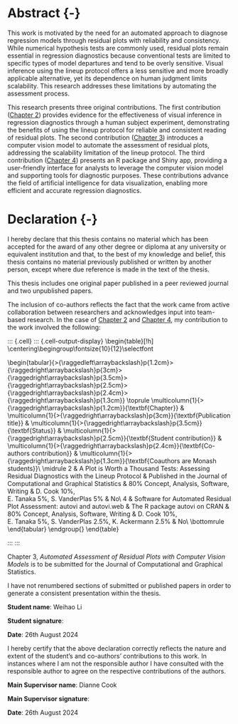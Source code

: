 # Abstract {-}

This work is motivated by the need for an automated approach to diagnose regression models through residual plots with reliability and consistency. While numerical hypothesis tests are commonly used, residual plots remain essential in regression diagnostics because conventional tests are limited to specific types of model departures and tend to be overly sensitive. Visual inference using the lineup protocol offers a less sensitive and more broadly applicable alternative, yet its dependence on human judgment limits scalability. This research addresses these limitations by automating the assessment process.

This research presents three original contributions. The first contribution ([Chapter 2](#sec-first-paper)) provides evidence for the effectiveness of visual inference in regression diagnostics through a human subject experiment, demonstrating the benefits of using the lineup protocol for reliable and consistent reading of residual plots. The second contribution ([Chapter 3](#sec-second-paper)) introduces a computer vision model to automate the assessment of residual plots, addressing the scalability limitation of the lineup protocol. The third contribution ([Chapter 4](#sec-third-paper)) presents an R package and Shiny app, providing a user-friendly interface for analysts to leverage the computer vision model and supporting tools for diagnostic purposes. These contributions advance the field of artificial intelligence for data visualization, enabling more efficient and accurate regression diagnostics.

# Declaration {-}

I hereby declare that this thesis contains no material which has been accepted for the award of any other degree or diploma at any university or equivalent institution and that, to the best of my knowledge and belief, this thesis contains no material previously published or written by another person, except where due reference is made in the text of the thesis.

This thesis includes one original paper published in a peer reviewed journal and two unpublished papers.

The inclusion of co-authors reflects the fact that the work came from active collaboration between researchers and acknowledges input into team-based research. In the case of [Chapter 2](#sec-first-paper) and [Chapter 4](#sec-third-paper), my contribution to the work involved the following:






::: {.cell}
::: {.cell-output-display}
\begin{table}[!h]
\centering\begingroup\fontsize{10}{12}\selectfont

\begin{tabular}{>{\raggedleft\arraybackslash}p{1.2cm}>{\raggedright\arraybackslash}p{3cm}>{\raggedright\arraybackslash}p{3.5cm}>{\raggedright\arraybackslash}p{2.5cm}>{\raggedright\arraybackslash}p{2.4cm}>{\raggedright\arraybackslash}p{1.3cm}}
\toprule
\multicolumn{1}{>{\raggedright\arraybackslash}p{1.2cm}}{\textbf{Chapter}} & \multicolumn{1}{>{\raggedright\arraybackslash}p{3cm}}{\textbf{Publication title}} & \multicolumn{1}{>{\raggedright\arraybackslash}p{3.5cm}}{\textbf{Status}} & \multicolumn{1}{>{\raggedright\arraybackslash}p{2.5cm}}{\textbf{Student contribution}} & \multicolumn{1}{>{\raggedright\arraybackslash}p{2.4cm}}{\textbf{Co-authors contribution}} & \multicolumn{1}{>{\raggedright\arraybackslash}p{1.3cm}}{\textbf{Coauthors are Monash students}}\\
\midrule
2 & A Plot is Worth a Thousand Tests: Assessing Residual Diagnostics with the Lineup Protocol & Published in the Journal of Computational and Graphical Statistics & 80\%  Concept, Analysis, Software, Writing & D. Cook 10\%,  
 E. Tanaka 5\%, 
 S. VanderPlas 5\% & No\\
4 & Software for Automated Residual Plot Assessment: autovi and autovi.web & The R package autovi on CRAN & 80\% Concept, Analysis, Software, Writing & D. Cook 10\%,  
 E. Tanaka 5\%, 
 S. VanderPlas 2.5\%, K. Ackermann 2.5\% & No\\
\bottomrule
\end{tabular}
\endgroup{}
\end{table}


:::
:::






Chapter 3, *Automated Assessment of Residual Plots with Computer Vision Models* is to be submitted for the Journal of Computational and Graphical Statistics. 


<!-- **The thesis is written in Australian spelling, except for Chapters 3 and 4, which use American spelling as specified by the publication venue.** -->

I have not renumbered sections of submitted or published papers in order to generate a consistent presentation within the thesis.

**Student name**: Weihao Li

**Student signature**: 

**Date**: 26th August 2024 

I hereby certify that the above declaration correctly reflects the nature and extent of the student’s and co-authors’ contributions to this work. In instances where I am not the responsible author I have consulted with the responsible author to agree on the respective contributions of the authors.

**Main Supervisor name**: Dianne Cook

**Main Supervisor signature**:

**Date**: 26th August 2024

